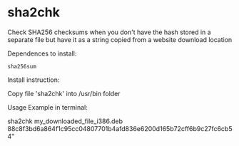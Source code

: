 # sha2chk
Check SHA256 checksums when you don't have the hash stored in a separate file  but have it as a string copied from a website download location

Dependences to install:
    
    sha256sum
    
Install instruction:

Copy file 'sha2chk' into /usr/bin folder

Usage Example in terminal:

sha2chk my_downloaded_file_i386.deb 88c8f3bd6a864f1c95cc04807701b4afd836e6200d165b72cff6b9c27fc6cb54"
